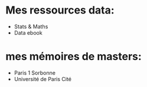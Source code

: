 # Mes ressources data:
- Stats & Maths
- Data ebook

# mes mémoires de masters: 
- Paris 1 Sorbonne
- Université de Paris Cité

